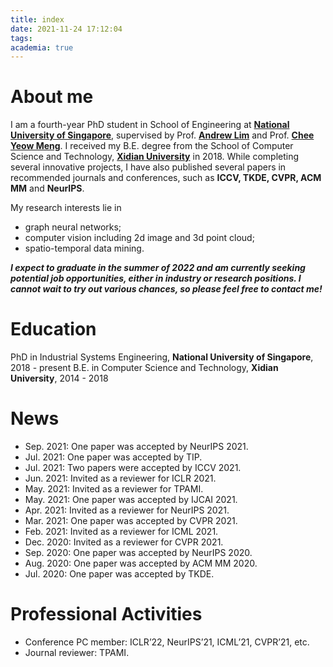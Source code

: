 ```yaml
---
title: index
date: 2021-11-24 17:12:04
tags:
academia: true
---
```

# About me
I am a fourth-year PhD student in School of Engineering at [**National University of Singapore**](http://nus.edu.sg/), supervised by Prof. [**Andrew Lim**](https://www.limandrew.org/) and Prof. [**Chee Yeow Meng**](https://scholar.google.com.sg/citations?user=99AJNXEAAAAJ). I received my B.E. degree from the School of Computer Science and Technology, [**Xidian University**](http://en.xidian.edu.cn/) in 2018. While completing several innovative projects, I have also published several papers in recommended journals and conferences, such as **ICCV, TKDE, CVPR, ACM MM** and **NeurIPS**.

My research interests lie in 
- graph neural networks;
- computer vision including 2d image and 3d point cloud;
- spatio-temporal data mining.

***I expect to graduate in the summer of 2022 and am currently seeking potential job opportunities, either in industry or research positions. I cannot wait to try out various chances, so please feel free to contact me!***

# Education

PhD in Industrial Systems Engineering, **National University of Singapore**, 2018 - present
B.E. in Computer Science and Technology, **Xidian University**, 2014 - 2018

# News

- Sep. 2021: One paper was accepted by NeurIPS 2021.
- Jul. 2021: One paper was accepted by TIP.
- Jul. 2021: Two papers were accepted by ICCV 2021.
- Jun. 2021: Invited as a reviewer for ICLR 2021.
- May. 2021: Invited as a reviewer for TPAMI.
- May. 2021: One paper was accepted by IJCAI 2021.
- Apr. 2021: Invited as a reviewer for NeurIPS 2021.
- Mar. 2021: One paper was accepted by CVPR 2021.
- Feb. 2021: Invited as a reviewer for ICML 2021.
- Dec. 2020: Invited as a reviewer for CVPR 2021.
- Sep. 2020: One paper was accepted by NeurIPS 2020.
- Aug. 2020: One paper was accepted by ACM MM 2020.
- Jul. 2020: One paper was accepted by TKDE.

# Professional Activities

- Conference PC member: ICLR’22, NeurIPS’21, ICML’21, CVPR’21, etc.
- Journal reviewer: TPAMI.